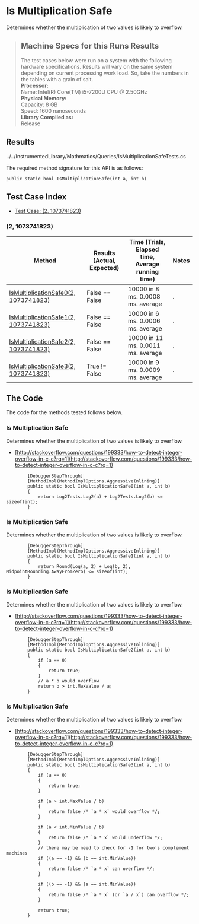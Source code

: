 # Is Multiplication Safe

Determines whether the multiplication of two values is likely to overflow.

> ## Machine Specs for this Runs Results
> The test cases below were run on a system with the following hardware specifications. Results will vary on the same system depending on current processing work load. So, take the numbers in the tables with a grain of salt.  
> **Processor:**  
> Name: Intel(R) Core(TM) i5-7200U CPU @ 2.50GHz  
  > **Physical Memory:**  
> Capacity: 8 GB  
> Speed: 1600 nanoseconds  
  > **Library Compiled as:**  
> Release  

## Results

../../InstrumentedLibrary/Mathmatics/Queries/IsMultiplicationSafeTests.cs

The required method signature for this API is as follows:

```CSharp
public static bool IsMultiplicationSafe(int a, int b)
```

## Test Case Index

- [Test Case: (2, 1073741823)](#2,-1073741823)

### (2, 1073741823)

| Method | Results (Actual, Expected) | Time (Trials, Elapsed time, Average running time) | Notes |
|---|---|---|---|
| [IsMultiplicationSafe0(2, 1073741823)](#Is-Multiplication-Safe) | False == False | 10000 in 8 ms. 0.0008 ms. average | . |
| [IsMultiplicationSafe1(2, 1073741823)](#Is-Multiplication-Safe) | False == False | 10000 in 6 ms. 0.0006 ms. average | . |
| [IsMultiplicationSafe2(2, 1073741823)](#Is-Multiplication-Safe) | False == False | 10000 in 11 ms. 0.0011 ms. average | . |
| [IsMultiplicationSafe3(2, 1073741823)](#Is-Multiplication-Safe) | True != False | 10000 in 9 ms. 0.0009 ms. average | . |

## The Code

The code for the methods tested follows below.

### Is Multiplication Safe

Determines whether the multiplication of two values is likely to overflow.  
- [http://stackoverflow.com/questions/199333/how-to-detect-integer-overflow-in-c-c?rq=1](http://stackoverflow.com/questions/199333/how-to-detect-integer-overflow-in-c-c?rq=1)

```CSharp
        [DebuggerStepThrough]
        [MethodImpl(MethodImplOptions.AggressiveInlining)]
        public static bool IsMultiplicationSafe0(int a, int b)
        {
            return Log2Tests.Log2(a) + Log2Tests.Log2(b) <= sizeof(int);
        }
```

### Is Multiplication Safe

Determines whether the multiplication of two values is likely to overflow.  

```CSharp
        [DebuggerStepThrough]
        [MethodImpl(MethodImplOptions.AggressiveInlining)]
        public static bool IsMultiplicationSafe1(int a, int b)
        {
            return Round(Log(a, 2) + Log(b, 2), MidpointRounding.AwayFromZero) <= sizeof(int);
        }
```

### Is Multiplication Safe

Determines whether the multiplication of two values is likely to overflow.  
- [http://stackoverflow.com/questions/199333/how-to-detect-integer-overflow-in-c-c?rq=1](http://stackoverflow.com/questions/199333/how-to-detect-integer-overflow-in-c-c?rq=1)

```CSharp
        [DebuggerStepThrough]
        [MethodImpl(MethodImplOptions.AggressiveInlining)]
        public static bool IsMultiplicationSafe2(int a, int b)
        {
            if (a == 0)
            {
                return true;
            }
            // a * b would overflow
            return b > int.MaxValue / a;
        }
```

### Is Multiplication Safe

Determines whether the multiplication of two values is likely to overflow.  
- [http://stackoverflow.com/questions/199333/how-to-detect-integer-overflow-in-c-c?rq=1](http://stackoverflow.com/questions/199333/how-to-detect-integer-overflow-in-c-c?rq=1)

```CSharp
        [DebuggerStepThrough]
        [MethodImpl(MethodImplOptions.AggressiveInlining)]
        public static bool IsMultiplicationSafe3(int a, int b)
        {
            if (a == 0)
            {
                return true;
            }

            if (a > int.MaxValue / b)
            {
                return false /* `a * x` would overflow */;
            }

            if (a < int.MinValue / b)
            {
                return false /* `a * x` would underflow */;
            }
            // there may be need to check for -1 for two's complement machines
            if ((a == -1) && (b == int.MinValue))
            {
                return false /* `a * x` can overflow */;
            }

            if ((b == -1) && (a == int.MinValue))
            {
                return false /* `a * x` (or `a / x`) can overflow */;
            }

            return true;
        }
```

